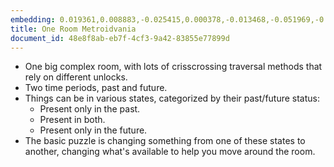 ```yaml
---
embedding: 0.019361,0.008883,-0.025415,0.000378,-0.013468,-0.051969,-0.036293,0.008941,-0.011096,0.051786,0.024508,0.020699,-0.007563,-0.038979,-0.004845,-0.002983,-0.074939,0.002312,-0.040126,0.013196,0.026254,0.055979,-0.058425,-0.025069,0.012859,0.065872,0.010252,0.011596,0.038180,0.069313,0.065716,0.029862,0.025346,-0.014011,-0.026105,0.000177,0.037381,-0.024356,0.013493,-0.048131,0.015407,-0.008521,0.000449,-0.027991,-0.066638,0.002088,0.011554,-0.040746,0.006866,-0.036652,0.009343,-0.043188,-0.004549,0.011490,0.029399,-0.020055,-0.013304,0.010698,-0.015058,0.041506,0.070013,0.003883,-0.012789,-0.059217,0.018059,0.036505,0.006694,-0.020545,-0.038059,-0.042749,-0.038189,0.010910,-0.003460,-0.038784,-0.021519,0.047776,-0.014035,-0.001238,-0.016976,0.001976,0.019629,-0.003529,-0.050766,-0.036070,-0.003043,-0.015836,0.014777,0.009689,0.016879,-0.047877,0.011485,0.031986,0.017930,0.033750,0.011494,0.054584,-0.025489,0.036500,0.048892,-0.007516,-0.021000,0.029755,-0.064141,0.033186,-0.021212,0.021302,-0.007984,0.002291,-0.035220,-0.049267,-0.003491,-0.021556,0.006578,-0.002839,-0.013800,0.070513,0.002856,-0.000802,-0.061765,0.010696,0.008359,-0.029002,0.008451,-0.012463,0.020365,-0.027516,-0.014493,0.040872,-0.013884,-0.005740,-0.008394,0.035501,-0.000320,0.004184,-0.018759,0.011577,0.007247,0.031101,-0.032980,-0.015636,0.005676,-0.007071,0.044345,0.075347,0.036571,-0.010252,-0.038159,0.056023,-0.040598,0.009694,0.018388,-0.005743,-0.010428,0.024725,0.016004,-0.044201,-0.051648,0.030535,-0.050315,0.024594,-0.032242,0.037930,0.019974,0.016246,-0.000241,0.003601,-0.015288,-0.024908,-0.004458,-0.007942,-0.047822,-0.001742,0.013026,0.003242,0.039326,0.032113,0.036763,0.004416,-0.022015,0.010996,-0.039276,-0.035673,0.058391,0.043161,0.003545,-0.042427,0.003200,0.026783,-0.013812,-0.001548,-0.003962,0.041162,-0.020809,0.052707,0.034323,0.020518,-0.066698,-0.017928,0.009227,-0.033827,-0.041946,0.009995,0.002114,0.032202,0.015362,0.009747,0.003881,0.047005,-0.027967,0.013372,-0.029070,-0.006977,-0.026857,0.026877,0.010489,-0.037483,-0.025305,0.017558,0.034163,0.000100,-0.008394,0.012408,0.029189,0.039416,-0.018317,0.050862,0.036153,0.022686,0.030213,0.035679,0.018477,0.058230,0.001905,0.038830,-0.002687,-0.001029,-0.033354,-0.021664,-0.014915,-0.016837,0.046947,0.004300,0.067737,0.026833,0.015093,0.029222,0.020923,-0.018282,-0.015313,0.015964,-0.026130,0.014469,0.013038,-0.011139,-0.000788,0.022103,0.028527,0.061441,-0.010587,-0.078496,-0.018740,0.014184,-0.002829,-0.032776,0.005329,0.036708,0.025445,-0.028233,-0.025159,-0.026627,-0.052404,-0.043339,-0.028825,0.001621,-0.018145,-0.016516,-0.004377,-0.015771,0.064893,-0.043343,-0.008369,0.010345,0.035827,0.034800,-0.008826,0.001778,-0.048318,-0.001791,-0.016747,0.038933,-0.025937,-0.006362,-0.036869,-0.048158,0.001923,-0.022874,0.016754,0.014260,-0.030419,-0.040522,-0.055034,0.024291,0.009556,0.014330,0.006914,0.068260,0.049749,0.000243,0.043129,0.002541,-0.017255,0.023411,-0.004647,0.027773,-0.034391,0.062591,0.049983,0.009277,0.019736,0.012976,-0.007117,-0.037710,-0.006780,0.011547,0.017801,0.010721,0.012447,-0.096157,0.025890,-0.043947,-0.079121,-0.003025,-0.015675,-0.004551,-0.004027,0.027115,0.009249,-0.021055,-0.002282,0.048575,0.022478,-0.009252,0.016701,-0.039012,-0.011099,0.031679,0.052558,-0.055259,-0.018919,-0.005225,-0.006887,-0.000564,-0.002776,-0.032078,0.060218,-0.005659,-0.077979,0.007905,0.003014,0.019405,0.003604,-0.022492,0.002576,-0.007739,-0.028427,-0.045578,-0.000897,0.057249,0.039456,-0.054461,0.015930,-0.005557,0.015368,-0.000489,-0.015973,-0.053159,0.012554,-0.001740,0.063909,-0.048860,-0.005669,-0.021613,0.020158,0.010956,0.006796,0.019169,-0.008070,0.006900,0.017526,0.009548,0.018202,-0.034982,0.009759,-0.047773,-0.009065,-0.012495,0.044674,0.034651,0.013116,-0.037974,0.005757,0.011856,-0.003428,0.020267,-0.021462,0.039272,-0.040784,0.042664,0.007041,0.015395,-0.015820,0.007819,-0.023295,-0.026727,0.040478,0.026334,-0.056208,-0.020040,-0.010574,0.010590,-0.058402,0.001801,0.000929,0.037648,0.029724,-0.056299,-0.013122,-0.042350,0.018109,0.029290,-0.030213,0.021694,0.011388,-0.045214,-0.027232,0.031224,0.038694,-0.024966,-0.001237,-0.002438,0.024936,0.048403,-0.005652,-0.014410,0.011732,0.026708,-0.008509,0.005161,-0.012827,0.046963,-0.011000,-0.029942,-0.010767,-0.016993,0.048418,-0.046320,0.012872,0.014580,0.041781,-0.009665,0.040472,-0.020366,0.024665,-0.013796,0.000600,0.009262,-0.036623,-0.022564,0.022823,0.010136,0.006219,-0.004018,-0.012703,-0.035633,0.025866,-0.017300,0.032796,0.009421,0.012335,-0.032017,-0.007672,0.050032,0.003405,0.023824,-0.049150,-0.042073,0.000513,-0.025798,-0.008053,0.005978,-0.006300,-0.000259,0.022739,-0.011041,-0.003956,0.008218,-0.051338,-0.024729,0.022644,0.016572,-0.009359,0.013149,-0.039522,-0.024371,-0.001443,-0.011008,-0.025830,-0.047074,-0.009808,0.011676,-0.011411,0.005284,0.017990,0.032304,0.050153,-0.001472,0.036519,-0.056289,-0.036376,0.052297,0.007310,-0.062124,-0.019179,0.034845,-0.029811,0.026921,-0.000497,-0.013867,0.000332,-0.055252,-0.004624,-0.069950,-0.005455,-0.030169,-0.056779,0.053222,-0.008213,-0.007663,-0.031515,-0.018373,-0.013999,0.016361,0.018747,0.031145,-0.029210,-0.003230,-0.010322,0.026332,-0.047885,0.032652,0.025871,0.000948,-0.025781,0.024331,-0.047689,-0.047945,-0.010933,0.040054,-0.032865,0.021681,-0.003636,-0.045925,-0.002686,-0.046834,-0.037934,0.001485,-0.024528,0.026852,0.035063,-0.029125,-0.010668,-0.018762,0.051212,0.070263,0.000944,-0.059587,-0.019939,-0.031004,-0.063734,0.027623,0.007131,0.009901,-0.047426,0.021501,0.047933,-0.009280,0.015899,0.059029,0.027855,0.033471,-0.024694,-0.024254,0.000218,-0.013550,0.004546,0.026254,-0.030420,-0.032998,-0.025826,-0.035198,-0.028944,-0.022901,0.057389,-0.020206,0.038570,0.002476,-0.044281,-0.016519,-0.008089,-0.003722,0.024900,0.012773,0.022206,-0.038720,-0.057122,0.056624,-0.039877,-0.006465,0.012118,0.023294,-0.017244,0.015771,0.007039,-0.024028,-0.054877,-0.047583,-0.005693,0.025034,-0.056650,0.057581,-0.014529,0.002957,0.005860,0.021671,0.005166,-0.003277,0.045940,-0.008307,-0.024844,0.009520,0.019924,0.009770,-0.028900,-0.066940,-0.053799,0.030646,0.008035,0.018265,-0.050415,0.015017,0.016425,-0.016122,0.007371,-0.009654,0.043365,0.069196,-0.057964,-0.032844,0.031620,0.031865,0.020271,-0.000340,0.014897,-0.021036,0.047309,0.036209,-0.017817,-0.077791,-0.051402,-0.101701,-0.033703,-0.017887,-0.025008,0.018113,0.021590,-0.023069,-0.010151,-0.048013,0.052672,-0.040783,0.033157,-0.014883,0.015934,-0.042243,0.015095,0.003423,-0.032499,-0.051943,0.014360,-0.011773,-0.013312,-0.072882,0.055399,-0.009616,0.005179,0.005678,-0.011970,-0.013418,0.043698,-0.014529,0.001358,0.041751,0.030874,0.018931,-0.016008,-0.035742,-0.018711,0.035203,0.031195,-0.038746,-0.037004,-0.010908,-0.003145,-0.046100,0.016295,0.000663,0.011541,-0.009745,0.026846,-0.003733,0.063828,-0.009707,0.062155,0.023325,-0.011474,0.014603,-0.016265,-0.012002,0.030095,-0.052147,-0.043540,-0.049806,-0.053298,-0.053585,-0.031658,0.016965,-0.060517,-0.013898,0.075350,-0.005441,0.019113,0.043937,-0.016394,0.009613,-0.006482,-0.044918,0.011627,-0.018512,-0.049049,-0.013462,0.011374,0.003002,-0.004210,-0.010468,-0.047357,-0.018660,0.011762,-0.005988,0.026994,-0.015627,0.038818,-0.013627,-0.066016,-0.010463,0.028782,-0.017629,-0.037711,0.006510,0.023326,-0.000203,-0.004736,-0.029012,0.005707,0.008806,0.004309,0.030328,0.025768,-0.009693,0.005469,0.027582,-0.008980,0.011072,0.051719,0.033814,0.029177,-0.024272,0.036532,-0.005053,-0.004816,0.036905,-0.002965,0.019372,0.000803,0.002231,-0.003019,-0.010530,0.019291,0.025825,-0.018863,0.014448,0.029830,0.001402,0.046743,0.025661,-0.006651,0.023698,0.020754,0.009658,-0.013549,-0.013815,-0.008598,0.014905,-0.014241,-0.010824,-0.021747,-0.035044,0.033231,-0.003032,-0.006961,-0.030660,-0.007021,-0.033376,-0.008994,-0.030524,0.000412,0.017441,0.017863,0.012835,0.050255,0.015063,0.015093,0.035782,0.010002,0.002484,0.025471,-0.010366,-0.064315,-0.007098,0.007829,-0.001484,-0.031899,0.012091,-0.026278,0.018327,-0.049241,-0.028215,0.011612,-0.028574,-0.000993,-0.007028,-0.061045,-0.004737,-0.038821,0.006339,0.016709,0.063165,0.008148,0.070605,0.063109,-0.014609,-0.013303,0.019112,0.008544,0.018001,-0.013656,-0.038339,0.004552,-0.007030,-0.029199,0.001401,0.022680,-0.046797,-0.015555,-0.048171,0.037102,-0.008228,0.022439,0.018720,0.003038,0.000841,-0.004672,0.015616,-0.021224,0.050574,-0.062437,0.003290,0.005230,-0.038994,-0.018932,-0.008962,-0.038928,-0.034062,0.000157,-0.025731,0.034576,0.018398,0.038063,0.016820,-0.011599,-0.025425,0.024151,0.022294,-0.027845,0.056562,0.084243,-0.017196,0.002261,-0.027441,0.050977,-0.022261,0.002530,-0.005707,-0.011695,-0.051584,0.027274,-0.025534,0.029158,-0.002307,-0.019352,-0.044220,-0.013420,-0.029180,0.039097,-0.043145,0.032183,-0.010415,-0.007149,-0.004303,-0.036106,0.255287,0.031530,0.006398,0.009729,0.003127,0.084299,0.023229,-0.006858,0.036067,0.011238,0.031870,0.029183,-0.015701,0.037449,0.010403,-0.004873,-0.029216,0.090638,-0.010800,-0.041488,-0.052151,0.019769,0.031821,-0.017091,-0.044399,0.033345,0.041237,0.026502,-0.050673,-0.027559,-0.019515,-0.022511,0.003440,0.039898,-0.018024,0.053937,-0.013897,-0.032329,0.005340,0.009483,0.006148,0.015786,-0.015336,-0.015308,-0.034842,0.027644,0.018334,0.007947,0.032694,-0.021237,0.026972,0.007816,0.047343,-0.008846,-0.014071,-0.001892,0.009003,0.005582,-0.017212,0.002622,0.059306,0.018235,-0.004120,-0.025729,0.009147,0.022444,0.044479,0.032690,-0.007218,-0.031103,0.015234,-0.015609,-0.057649,-0.004137,0.061724,-0.015495,-0.036447,0.021457,-0.000534,-0.019584,0.017958,-0.004398,-0.032703,0.014149,0.011022,0.026181,0.006699,0.007950,0.006909,0.040647,-0.011507,0.052535,-0.008249,-0.026523,-0.010230
title: One Room Metroidvania
document_id: 48e8f8ab-eb7f-4cf3-9a42-83855e77899d
---
```

- One big complex room, with lots of crisscrossing traversal methods that rely on different unlocks.
- Two time periods, past and future.
- Things can be in various states, categorized by their past/future status:
	- Present only in the past.
	- Present in both.
	- Present only in the future.
- The basic puzzle is changing something from one of these states to another, changing what's available to help you move around the room.